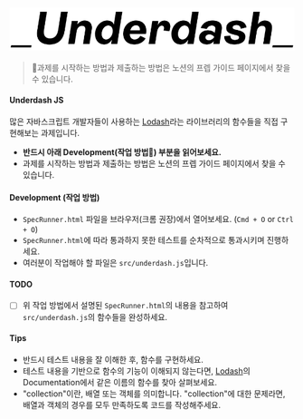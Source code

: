 ### ![Underdash](/underdash.png)

> 🚨과제를 시작하는 방법과 제출하는 방법은 노션의 프렙 가이드 페이지에서 찾을 수 있습니다.

#### Underdash JS

많은 자바스크립트 개발자들이 사용하는 [Lodash](https://lodash.com/)라는 라이브러리의 함수들을 직접 구현해보는 과제입니다.

- **반드시 아래 Development(작업 방법) 부분을 읽어보세요.**
- 과제를 시작하는 방법과 제출하는 방법은 노션의 프렙 가이드 페이지에서 찾을 수 있습니다.

#### Development (작업 방법)

- `SpecRunner.html` 파일을 브라우저(크롬 권장)에서 열어보세요. (`Cmd + O` or `Ctrl + O`)
- `SpecRunner.html`에 따라 통과하지 못한 테스트를 순차적으로 통과시키며 진행하세요.
- 여러분이 작업해야 할 파일은 `src/underdash.js`입니다.

#### TODO

- [ ] 위 작업 방법에서 설명된 `SpecRunner.html`의 내용을 참고하여 `src/underdash.js`의 함수들을 완성하세요.

#### Tips

- 반드시 테스트 내용을 잘 이해한 후, 함수를 구현하세요.
- 테스트 내용을 기반으로 함수의 기능이 이해되지 않는다면, [Lodash](https://lodash.com/)의 Documentation에서 같은 이름의 함수를 찾아 살펴보세요.
- "collection"이란, 배열 또는 객체를 의미합니다. "collection"에 대한 문제라면, 배열과 객체의 경우를 모두 만족하도록 코드를 작성해주세요.
